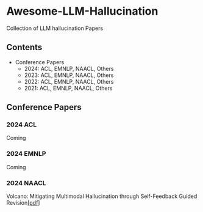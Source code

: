 # Awesome-LLM-Hallucination
Collection of LLM hallucination Papers

## Contents
- Conference Papers
	- 2024: ACL, EMNLP, NAACL, Others
	- 2023: ACL, EMNLP, NAACL, Others
	- 2022: ACL, EMNLP, NAACL, Others
	- 2021: ACL, EMNLP, NAACL, Others

## Conference Papers
### 2024 ACL
Coming
### 2024 EMNLP
Coming
### 2024 NAACL
Volcano: Mitigating Multimodal Hallucination through Self-Feedback Guided Revision[[pdf]](https://aclanthology.org/2024.naacl-long.23/)

<!--stackedit_data:
eyJoaXN0b3J5IjpbLTY4MDgxOTUyMywyMDk0Mjg3MDE2LC05NT
M1NzY1MDIsLTY2NjQwMzczMyw5Mjc3OTcxMTgsMjEyMDA0MjE1
MCwtNTExNzc4NjQ5LDIwNDk5MjE0OTMsLTQ4MDc4OTk3MiwtMT
ExODU5NzI5Nl19
-->